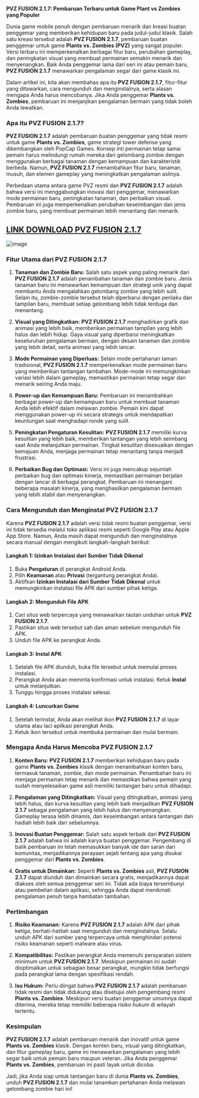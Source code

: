 **PVZ FUSION 2.1.7: Pembaruan Terbaru untuk Game Plant vs Zombies yang Populer**

Dunia game mobile penuh dengan pembaruan menarik dan kreasi buatan penggemar yang memberikan kehidupan baru pada judul-judul klasik. Salah satu kreasi tersebut adalah **PVZ FUSION 2.1.7**, pembaruan buatan penggemar untuk game **Plants vs. Zombies (PVZ)** yang sangat populer. Versi terbaru ini memperkenalkan berbagai fitur baru, perubahan gameplay, dan peningkatan visual yang membuat permainan semakin menarik dan menyenangkan. Baik Anda penggemar lama dari seri ini atau pemain baru, **PVZ FUSION 2.1.7** menawarkan pengalaman segar dari game klasik ini.

Dalam artikel ini, kita akan membahas apa itu **PVZ FUSION 2.1.7**, fitur-fitur yang ditawarkan, cara mengunduh dan menginstalnya, serta alasan mengapa Anda harus mencobanya. Jika Anda penggemar **Plants vs. Zombies**, pembaruan ini menjanjikan pengalaman bermain yang tidak boleh Anda lewatkan.

### Apa itu **PVZ FUSION 2.1.7**?

**PVZ FUSION 2.1.7** adalah pembaruan buatan penggemar yang tidak resmi untuk game **Plants vs. Zombies**, game strategi tower defense yang dikembangkan oleh PopCap Games. Konsep inti permainan tetap sama: pemain harus melindungi rumah mereka dari gelombang zombie dengan menggunakan berbagai tanaman dengan kemampuan dan karakteristik berbeda. Namun, **PVZ FUSION 2.1.7** menambahkan fitur baru, tanaman, musuh, dan elemen gameplay yang meningkatkan pengalaman aslinya.

Perbedaan utama antara game PVZ resmi dan **PVZ FUSION 2.1.7** adalah bahwa versi ini menggabungkan inovasi dari penggemar, menawarkan mode permainan baru, peningkatan tanaman, dan perbaikan visual. Pembaruan ini juga memperkenalkan perubahan keseimbangan dan jenis zombie baru, yang membuat permainan lebih menantang dan menarik.

## [LINK DOWNLOAD PVZ FUSION 2.1.7](https://pvzfusionapk.io/id)

![image](https://github.com/user-attachments/assets/4c0b0855-4ed1-47b3-9f3a-6b033f76c902)


### Fitur Utama dari **PVZ FUSION 2.1.7**

1. **Tanaman dan Zombie Baru:**
   Salah satu aspek yang paling menarik dari **PVZ FUSION 2.1.7** adalah penambahan tanaman dan zombie baru. Jenis tanaman baru ini menawarkan kemampuan dan strategi unik yang dapat membantu Anda mengalahkan gelombang zombie yang lebih sulit. Selain itu, zombie-zombie tersebut telah diperbarui dengan perilaku dan tampilan baru, membuat setiap gelombang lebih tidak terduga dan menantang.

2. **Visual yang Ditingkatkan:**
   **PVZ FUSION 2.1.7** menghadirkan grafik dan animasi yang lebih baik, memberikan permainan tampilan yang lebih halus dan lebih hidup. Gaya visual yang diperbarui meningkatkan keseluruhan pengalaman bermain, dengan desain tanaman dan zombie yang lebih detail, serta animasi yang lebih lancar.

3. **Mode Permainan yang Diperluas:**
   Selain mode pertahanan taman tradisional, **PVZ FUSION 2.1.7** memperkenalkan mode permainan baru yang memberikan tantangan tambahan. Mode-mode ini memungkinkan variasi lebih dalam gameplay, memastikan permainan tetap segar dan menarik seiring Anda maju.

4. **Power-up dan Kemampuan Baru:**
   Pembaruan ini menambahkan berbagai power-up dan kemampuan baru untuk membuat tanaman Anda lebih efektif dalam melawan zombie. Pemain kini dapat menggunakan power-up ini secara strategis untuk mendapatkan keuntungan saat menghadapi ronde yang sulit.

5. **Peningkatan Pengaturan Kesulitan:**
   **PVZ FUSION 2.1.7** memiliki kurva kesulitan yang lebih baik, memberikan tantangan yang lebih seimbang saat Anda melanjutkan permainan. Tingkat kesulitan disesuaikan dengan kemajuan Anda, menjaga permainan tetap menantang tanpa menjadi frustrasi.

6. **Perbaikan Bug dan Optimasi:**
   Versi ini juga mencakup sejumlah perbaikan bug dan optimasi kinerja, memastikan permainan berjalan dengan lancar di berbagai perangkat. Pembaruan ini menangani beberapa masalah kinerja, yang menghasilkan pengalaman bermain yang lebih stabil dan menyenangkan.

### Cara Mengunduh dan Menginstal **PVZ FUSION 2.1.7**

Karena **PVZ FUSION 2.1.7** adalah versi tidak resmi buatan penggemar, versi ini tidak tersedia melalui toko aplikasi resmi seperti Google Play atau Apple App Store. Namun, Anda masih dapat mengunduh dan menginstalnya secara manual dengan mengikuti langkah-langkah berikut:

#### Langkah 1: Izinkan Instalasi dari Sumber Tidak Dikenal
1. Buka **Pengaturan** di perangkat Android Anda.
2. Pilih **Keamanan** atau **Privasi** (tergantung perangkat Anda).
3. Aktifkan **Izinkan Instalasi dari Sumber Tidak Dikenal** untuk memungkinkan instalasi file APK dari sumber pihak ketiga.

#### Langkah 2: Mengunduh File APK
1. Cari situs web terpercaya yang menawarkan tautan unduhan untuk **PVZ FUSION 2.1.7**.
2. Pastikan situs web tersebut sah dan aman sebelum mengunduh file APK.
3. Unduh file APK ke perangkat Anda.

#### Langkah 3: Instal APK
1. Setelah file APK diunduh, buka file tersebut untuk memulai proses instalasi.
2. Perangkat Anda akan meminta konfirmasi untuk instalasi. Ketuk **Instal** untuk melanjutkan.
3. Tunggu hingga proses instalasi selesai.

#### Langkah 4: Luncurkan Game
1. Setelah terinstal, Anda akan melihat ikon **PVZ FUSION 2.1.7** di layar utama atau laci aplikasi perangkat Anda.
2. Ketuk ikon tersebut untuk membuka permainan dan mulai bermain.

### Mengapa Anda Harus Mencoba **PVZ FUSION 2.1.7**

1. **Konten Baru:**
   **PVZ FUSION 2.1.7** memberikan kehidupan baru pada game **Plants vs. Zombies** klasik dengan menambahkan konten baru, termasuk tanaman, zombie, dan mode permainan. Penambahan baru ini menjaga permainan tetap menarik dan memastikan bahwa pemain yang sudah menyelesaikan game asli memiliki tantangan baru untuk dihadapi.

2. **Pengalaman yang Ditingkatkan:**
   Visual yang ditingkatkan, animasi yang lebih halus, dan kurva kesulitan yang lebih baik menjadikan **PVZ FUSION 2.1.7** sebagai pengalaman yang lebih halus dan menyenangkan. Gameplay terasa lebih dinamis, dan keseimbangan antara tantangan dan hadiah lebih baik dari sebelumnya.

3. **Inovasi Buatan Penggemar:**
   Salah satu aspek terbaik dari **PVZ FUSION 2.1.7** adalah bahwa ini adalah karya buatan penggemar. Pengembang di balik pembaruan ini telah memasukkan banyak ide dan saran dari komunitas, menjadikannya perayaan sejati tentang apa yang disukai penggemar dari **Plants vs. Zombies**.

4. **Gratis untuk Dimainkan:**
   Seperti **Plants vs. Zombies** asli, **PVZ FUSION 2.1.7** dapat diunduh dan dimainkan secara gratis, menjadikannya dapat diakses oleh semua penggemar seri ini. Tidak ada biaya tersembunyi atau pembelian dalam aplikasi, sehingga Anda dapat menikmati pengalaman penuh tanpa hambatan tambahan.

### Pertimbangan

1. **Risiko Keamanan:**
   Karena **PVZ FUSION 2.1.7** adalah APK dari pihak ketiga, berhati-hatilah saat mengunduh dan menginstalnya. Selalu unduh APK dari sumber yang terpercaya untuk menghindari potensi risiko keamanan seperti malware atau virus.

2. **Kompatibilitas:**
   Pastikan perangkat Anda memenuhi persyaratan sistem minimum untuk **PVZ FUSION 2.1.7**. Meskipun permainan ini sudah dioptimalkan untuk sebagian besar perangkat, mungkin tidak berfungsi pada perangkat lama dengan spesifikasi rendah.

3. **Isu Hukum:**
   Perlu diingat bahwa **PVZ FUSION 2.1.7** adalah pembaruan tidak resmi dan tidak didukung atau disetujui oleh pengembang resmi **Plants vs. Zombies**. Meskipun versi buatan penggemar umumnya dapat diterima, mereka tetap memiliki beberapa risiko hukum di wilayah tertentu.

### Kesimpulan

**PVZ FUSION 2.1.7** adalah pembaruan menarik dan inovatif untuk game **Plants vs. Zombies** klasik. Dengan konten baru, visual yang ditingkatkan, dan fitur gameplay baru, game ini menawarkan pengalaman yang lebih segar baik untuk pemain baru maupun veteran. Jika Anda penggemar **Plants vs. Zombies**, pembaruan ini pasti layak untuk dicoba.

Jadi, jika Anda siap untuk tantangan baru di dunia **Plants vs. Zombies**, unduh **PVZ FUSION 2.1.7** dan mulai tanamkan pertahanan Anda melawan gelombang zombie hari ini!
